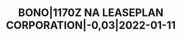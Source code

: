---
layout: asset
title: BONO|1170Z NA LEASEPLAN CORPORATION|-0,03|2022-01-11
isin: XS1748452551
---